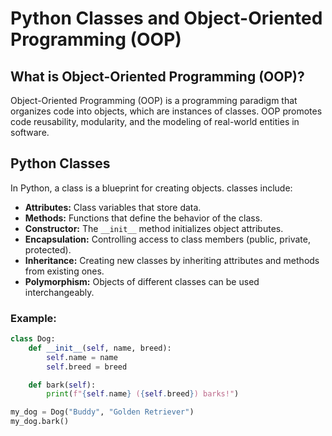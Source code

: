 # Python Classes and Object-Oriented Programming (OOP)



## What is Object-Oriented Programming (OOP)?

Object-Oriented Programming (OOP) is a programming paradigm that organizes code into objects, which are instances of classes. OOP promotes code reusability, modularity, and the modeling of real-world entities in software.

## Python Classes

In Python, a class is a blueprint for creating objects.
classes include:

- **Attributes:** Class variables that store data.
- **Methods:** Functions that define the behavior of the class.
- **Constructor:** The `__init__` method initializes object attributes.
- **Encapsulation:** Controlling access to class members (public, private, protected).
- **Inheritance:** Creating new classes by inheriting attributes and methods from existing ones.
- **Polymorphism:** Objects of different classes can be used interchangeably.

### Example:

```python
class Dog:
    def __init__(self, name, breed):
        self.name = name
        self.breed = breed

    def bark(self):
        print(f"{self.name} ({self.breed}) barks!")

my_dog = Dog("Buddy", "Golden Retriever")
my_dog.bark()
